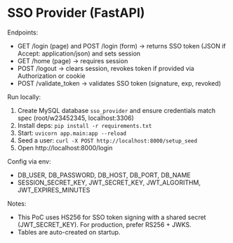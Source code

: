 # SSO Provider (FastAPI)

Endpoints:
- GET /login (page) and POST /login (form) → returns SSO token (JSON if Accept: application/json) and sets session
- GET /home (page) → requires session
- POST /logout → clears session, revokes token if provided via Authorization or cookie
- POST /validate_token → validates SSO token (signature, exp, revoked)

Run locally:
1) Create MySQL database `sso_provider` and ensure credentials match spec (root/w23452345, localhost:3306)
2) Install deps: `pip install -r requirements.txt`
3) Start: `uvicorn app.main:app --reload`
4) Seed a user: `curl -X POST http://localhost:8000/setup_seed`
5) Open http://localhost:8000/login

Config via env:
- DB_USER, DB_PASSWORD, DB_HOST, DB_PORT, DB_NAME
- SESSION_SECRET_KEY, JWT_SECRET_KEY, JWT_ALGORITHM, JWT_EXPIRES_MINUTES

Notes:
- This PoC uses HS256 for SSO token signing with a shared secret (JWT_SECRET_KEY). For production, prefer RS256 + JWKS.
- Tables are auto-created on startup.
